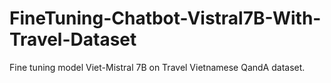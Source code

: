 # FineTuning-Chatbot-Vistral7B-With-Travel-Dataset
Fine tuning model Viet-Mistral 7B on Travel Vietnamese QandA dataset.
